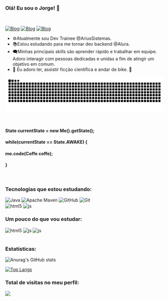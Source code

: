 ### Olá! Eu sou o Jorge! 🤟
<br/>

[![Blog](https://img.shields.io/badge/LinkedIn-0077B5?style=for-the-badge&logo=linkedin&logoColor=white)](https://www.linkedin.com/in/queirozjorge-engenharia/)
[![Blog](https://img.shields.io/website?label=CURSOS/ALURA/JORGE&style=for-the-badge&url=https://cursos.alura.com.br/user/jorgequeiroz)](https://cursos.alura.com.br/user/jorgequeiroz)
[![Blog](https://img.shields.io/badge/Microsoft_Outlook-0078D4?style=for-the-badge&logo=microsoft-outlook&logoColor=white)](mailto:jorge.queiroz@outlook.com.br)

- ⚙️Atualmente sou Dev Trainee @AriusSistemas.
- 📚Estou estudando para me tornar dev backend @Alura.
- 🗨️Minhas principais skills são aprender rápido e trabalhar em equipe. Adoro interagir com pessoas dedicadas e unidas a fim de atingir um objetivo em comum.
- 📖 Eu adoro ler, assistir ficção científica e andar de bike. 🚴

![Snake animation](https://github.com/GuillaumeFalourd/GuillaumeFalourd/blob/output/github-contribution-grid-snake.svg)

<br/>

#### State currentState = new Me().getState();
#### while(currentState == State.AWAKE) {
####	me.code(Coffe coffe);
#### }
  
<br/>

### Tecnologias que estou estudando:

![Java](https://img.shields.io/badge/java-%23ED8B00.svg?style=for-the-badge&logo=java&logoColor=white)
![Apache Maven](https://img.shields.io/badge/Apache%20Maven-C71A36?style=for-the-badge&logo=Apache%20Maven&logoColor=white)
![GitHub](https://img.shields.io/badge/github-%23121011.svg?style=for-the-badge&logo=github&logoColor=white)
![Git](https://img.shields.io/badge/git-%23F05033.svg?style=for-the-badge&logo=git&logoColor=white)
<br/>
<img align="center" alt="html5" src="https://img.shields.io/badge/HTML5-E34F26?style=for-the-badge&logo=html5&logoColor=white" />
<img align="center" alt="js" src="https://img.shields.io/badge/MySQL-00000F?style=for-the-badge&logo=mysql&logoColor=white" />


### Um pouco do que vou estudar:
<div style="display: inline_block">
  <img align="center" alt="html5" src="https://img.shields.io/badge/CSS3-1572B6?style=for-the-badge&logo=css3&logoColor=white" />
  <img align="center" alt="js" src="https://img.shields.io/badge/Spring-6DB33F?style=for-the-badge&logo=spring&logoColor=white" />
  <img align="center" alt="js" src="https://img.shields.io/badge/JavaScript-F7DF1E?style=for-the-badge&logo=javascript&logoColor=black" />
</div><br/>

### Estatísticas:

![Anurag's GitHub stats](https://github-readme-stats.vercel.app/api?username=queirozjorge&show_icons=true&theme=tokyonight)

[![Top Langs](https://github-readme-stats.vercel.app/api/top-langs/?username=queirozjorge&layout=compact)](https://github.com/anuraghazra/github-readme-stats)

<p align="left">
  
 ### Total de visitas no meu perfil: <br>
  
 <p align="left"> 
   <img alingn="center" src="https://profile-counter.glitch.me/queirozjorge/count.svg" />
 </p>
</p>
